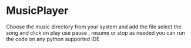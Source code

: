 # MusicPlayer
Choose the music directory from your system and add the file
select the song and click on play
use pause , resume or stop as needed
you can run the code on any python supported IDE
